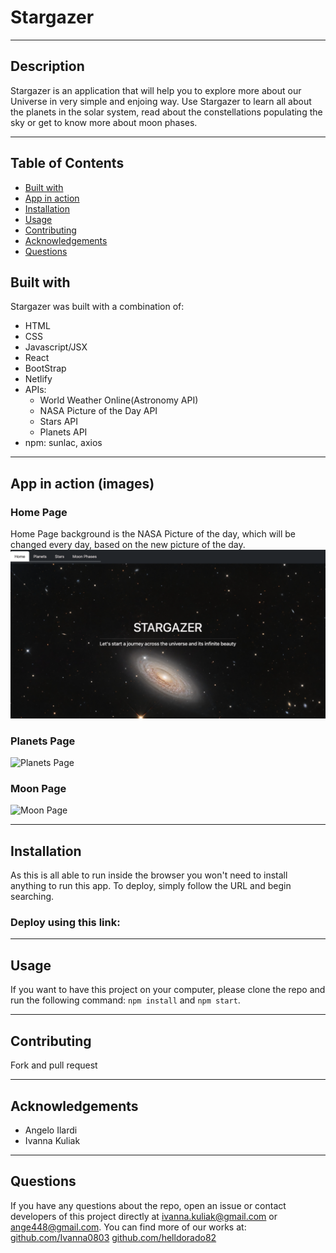 # Stargazer

*** 

## Description
Stargazer is an application that will help you to explore more about our Universe in very simple and enjoing way. Use Stargazer to learn all about the planets in the solar system, read about the constellations populating the sky or get to know more about moon phases.

***

## Table of Contents
* [Built with](#built-with)
* [App in action](#app-in-action-images)
* [Installation](#Installation)
* [Usage](#Usage)
* [Contributing](#Contributing)
* [Acknowledgements](#acknowledgements)
* [Questions](#Questions)

## Built with
Stargazer was built with a combination of:
* HTML
* CSS
* Javascript/JSX
* React
* BootStrap
* Netlify
* APIs: 
  * World Weather Online(Astronomy API)
  * NASA Picture of the Day API
  * Stars API 
  * Planets API
* npm: sunlac, axios


***

## App in action (images)

### Home Page

Home Page background is the NASA Picture of the day, which will be changed every day, based on the new picture of the day.
![Home Page](./public/assets/images/readme/home_page.png)

### Planets Page
![Planets Page](./public/assets/images/readme/planet_page.png)

### Moon Page 
![Moon Page](./public/assets/images/readme/moon_page.png)


***

## Installation
As this is all able to run inside the browser you won't need to install anything to run this app.
To deploy, simply follow the URL and begin searching. 

### Deploy using this link:

***

## Usage
If you want to have this project on your computer, please clone the repo and run the following command: `npm install` and `npm start`.

*** 

## Contributing 
Fork and pull request

***

## Acknowledgements
* Angelo Ilardi
* Ivanna Kuliak

***

## Questions
If you have any questions about the repo, open an issue or contact developers of this project directly at ivanna.kuliak@gmail.com or ange448@gmail.com.
You can find more of our works at: 
[github.com/Ivanna0803](https://github.com/Ivanna0803)
[github.com/helldorado82](https://github.com/helldorado82)

